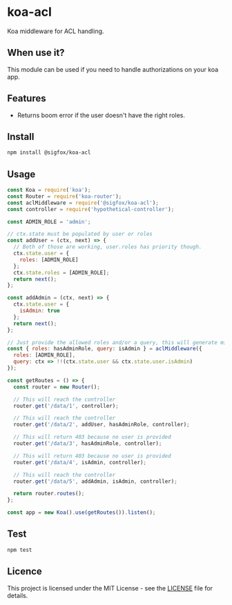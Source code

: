 # koa-acl

Koa middleware for ACL handling.

## When use it?

This module can be used if you need to handle authorizations on your koa app.

## Features

- Returns boom error if the user doesn't have the right roles.

## Install

```bash
npm install @sigfox/koa-acl
```

## Usage

```javascript
const Koa = require('koa');
const Router = require('koa-router');
const aclMiddleware = require('@sigfox/koa-acl');
const controller = require('hypothetical-controller');

const ADMIN_ROLE = 'admin';

// ctx.state must be populated by user or roles
const addUser = (ctx, next) => {
  // Both of those are working, user.roles has priority though.
  ctx.state.user = {
    roles: [ADMIN_ROLE]
  };
  ctx.state.roles = [ADMIN_ROLE];
  return next();
};

const addAdmin = (ctx, next) => {
  ctx.state.user = {
    isAdmin: true
  };
  return next();
};

// Just provide the allowed roles and/or a query, this will generate middlewares that you can use together or separately
const { roles: hasAdminRole, query: isAdmin } = aclMiddleware({
  roles: [ADMIN_ROLE],
  query: ctx => !!(ctx.state.user && ctx.state.user.isAdmin)
});

const getRoutes = () => {
  const router = new Router();

  // This will reach the controller
  router.get('/data/1', controller);

  // This will reach the controller
  router.get('/data/2', addUser, hasAdminRole, controller);

  // This will return 403 because no user is provided
  router.get('/data/3', hasAdminRole, controller);

  // This will return 403 because no user is provided
  router.get('/data/4', isAdmin, controller);

  // This will reach the controller
  router.get('/data/5', addAdmin, isAdmin, controller);

  return router.routes();
};

const app = new Koa().use(getRoutes()).listen();
```

## Test

```bash
npm test
```

## Licence

This project is licensed under the MIT License - see the [LICENSE](https://gitlab.partners.sigfox.com/sigfox/flive-app/blob/master/LICENSE) file for details.
